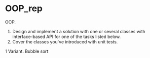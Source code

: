 # OOP_rep
OOP.

1. Design and implement a solution with one or several classes with interface-based API for one of the tasks listed below.
2. Cover the classes you've introduced with unit tests.

1 Variant. Bubble sort
